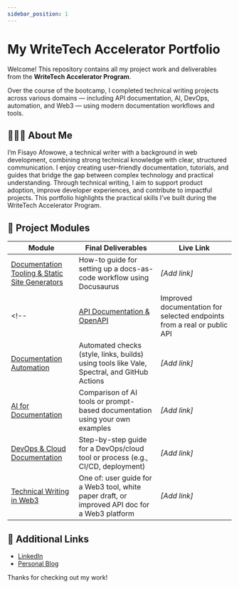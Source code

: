 ```yaml
---
sidebar_position: 1
---
```


# My WriteTech Accelerator Portfolio

Welcome! This repository contains all my project work and deliverables from the **WriteTech Accelerator Program**.

Over the course of the bootcamp, I completed technical writing projects across various domains — including API documentation, AI, DevOps, automation, and Web3 — using modern documentation workflows and tools.

## 👩🏽‍💻 About Me

I’m Fisayo Afowowe, a technical writer with a background in web development, combining strong technical knowledge with clear, structured communication. I enjoy creating user-friendly documentation, tutorials, and guides that bridge the gap between complex technology and practical understanding. Through technical writing, I aim to support product adoption, improve developer experiences, and contribute to impactful projects. This portfolio highlights the practical skills I’ve built during the WriteTech Accelerator Program.

## 📁 Project Modules

| Module | Final Deliverables | Live Link |
|--------------|---------------------|-----------|
| [Documentation Tooling & Static Site Generators](./documentation-tooling/intro) | How-to guide for setting up a docs-as-code workflow using Docusaurus | _[Add link]_ |
<!-- | [API Documentation & OpenAPI](./api-documentation) | Improved documentation for selected endpoints from a real or public API | _[Add link]_ |
| [Documentation Automation](./docs-automation) | Automated checks (style, links, builds) using tools like Vale, Spectral, and GitHub Actions | _[Add link]_ |
| [AI for Documentation](./ai-documentation) | Comparison of AI tools or prompt-based documentation using your own examples | _[Add link]_ |
| [DevOps & Cloud Documentation](./devops-cloud-documentation) | Step-by-step guide for a DevOps/cloud tool or process (e.g., CI/CD, deployment) | _[Add link]_ |
| [Technical Writing in Web3](./web3-documentation) | One of: user guide for a Web3 tool, white paper draft, or improved API doc for a Web3 platform | _[Add link]_ | -->


## 🔗 Additional Links

- [LinkedIn](https://www.linkedin.com/in/fisayo-afowowe-7932911b1/)
- [Personal Blog](https://medium.com/@fisayodoris)

Thanks for checking out my work!
